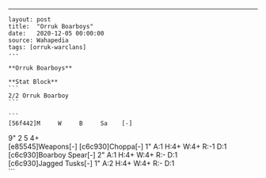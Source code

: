 ---
    layout: post
    title:  "Orruk Boarboys"
    date:   2020-12-05 00:00:00
    source: Wahapedia
    tags: [orruk-warclans]
    ---
    
    **Orruk Boarboys**
    
    **Stat Block**
    ```
    2/2 Orruk Boarboy
    ```
    
    ```
    [56f442]M     W     B     Sa    [-]
9"    2     5     4+    
[e85545]Weapons[-]
[c6c930]Choppa[-]
1"     A:1    H:4+   W:4+   R:-1   D:1   
[c6c930]Boarboy Spear[-]
2"     A:1    H:4+   W:4+   R:-    D:1   
[c6c930]Jagged Tusks[-]
1"     A:2    H:4+   W:4+   R:-    D:1   
    ```
    
    
    